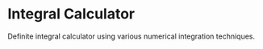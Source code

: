 # Integral Calculator

Definite integral calculator using various numerical integration techniques.
